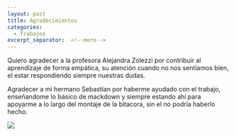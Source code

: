 ```yaml
---
layout: post
title: Agradecimientos
categories:
  - Trabajos
excerpt_separator:  <!--more-->
---
```


Quiero agradecer a la profesora Alejandra Zolezzi por contribuir al aprendizaje de forma empática, su atención cuando no nos sentíamos bien, el estar respondiendo siempre nuestras dudas.

Agradecer a mi hermano Sebastían por haberme ayudado con el trabajo, enseñandome lo básico de mackdown y siempre estando ahí para apoyarme a lo largo del montaje de la bitacora, sin el no podría haberlo hecho.

![](https://64.media.tumblr.com/ba9c2f8bffe3c831bbbbb071d280f6c7/7b16eed7e1c67e3c-49/s540x810/cfce106158cf56c69281c64bf3d026761c0b8f32.pnj)